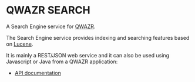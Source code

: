 QWAZR SEARCH
============

A Search Engine service for [QWAZR](https://www.qwazr.com).

The Search Engine service provides indexing and searching features based on [Lucene](https://lucene.apache.org/core/).

It is mainly a REST/JSON web service and it can also be used using Javascript or Java from a QWAZR application:

- [API documentation](src/doc/api)